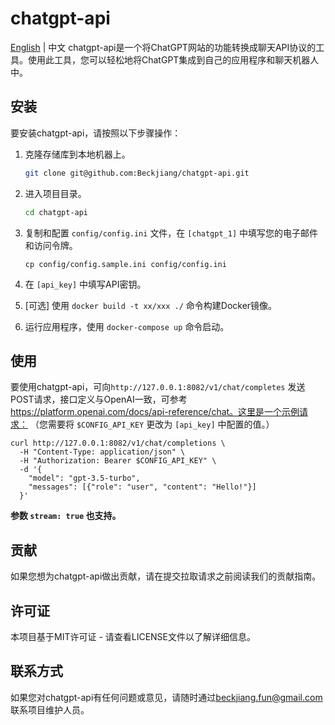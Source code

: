 chatgpt-api
===========
[English](./README.md) | 中文
chatgpt-api是一个将ChatGPT网站的功能转换成聊天API协议的工具。使用此工具，您可以轻松地将ChatGPT集成到自己的应用程序和聊天机器人中。

安装
--

要安装chatgpt-api，请按照以下步骤操作：

1.  克隆存储库到本地机器上。
    ```bash
    git clone git@github.com:Beckjiang/chatgpt-api.git
    ```
    
2.  进入项目目录。
    
    ```bash
    cd chatgpt-api
    ```
    
3.  复制和配置 `config/config.ini` 文件，在 `[chatgpt_1]` 中填写您的电子邮件和访问令牌。
    
    ```arduino
    cp config/config.sample.ini config/config.ini
    ```
    
4.  在 `[api_key]` 中填写API密钥。
5.  \[可选\] 使用 `docker build -t xx/xxx ./` 命令构建Docker镜像。
6.  运行应用程序，使用 `docker-compose up` 命令启动。

使用
--

要使用chatgpt-api，可向`http://127.0.0.1:8082/v1/chat/completes` 发送POST请求，接口定义与OpenAI一致，可参考 https://platform.openai.com/docs/api-reference/chat。这里是一个示例请求： （您需要将 `$CONFIG_API_KEY` 更改为 `[api_key]` 中配置的值。）


```
curl http://127.0.0.1:8082/v1/chat/completions \
  -H "Content-Type: application/json" \
  -H "Authorization: Bearer $CONFIG_API_KEY" \
  -d '{
    "model": "gpt-3.5-turbo",
    "messages": [{"role": "user", "content": "Hello!"}]
  }'
```

**参数 `stream: true` 也支持。**

贡献
--

如果您想为chatgpt-api做出贡献，请在提交拉取请求之前阅读我们的贡献指南。

许可证
---

本项目基于MIT许可证 - 请查看LICENSE文件以了解详细信息。

联系方式
----

如果您对chatgpt-api有任何问题或意见，请随时通过[beckjiang.fun@gmail.com](mailto:beckjiang.fun@gmail.com)联系项目维护人员。
